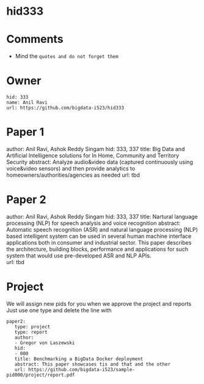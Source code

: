 # hid333
# Comments

* Mind the ```quotes and do not forget them```

# Owner
    hid: 333
    name: Anil Ravi
    url: https://github.com/bigdata-i523/hid333

# Paper 1

   author: Anil Ravi, Ashok Reddy Singam
   hid: 333, 337
   title: Big Data and Artificial Intelligence solutions for In Home, Community and Territory Security
   abstract: Analyze audio&video data (captured continuously using voice&video sensors) and then provide analytics to homeowners/authorities/agencies as needed
   url: tbd
 
# Paper 2

   author: Anil Ravi, Ashok Reddy Singam
   hid: 333, 337
   title: Nartural language processing (NLP) for speech analysis and voice recognition
   abstract: Automatic speech recognition (ASR) and natural language processing (NLP) based intelligent system can be used in several human machine interface applications both in consumer and industrial sector. This paper describes the architecture, building blocks, performance and applications for such system that would use pre-developed ASR and NLP APIs.   
   url: tbd   

# Project 

We will assign new pids for you when we approve the project and reports   
Just use one type and delete the line with 

```
paper2:
   type: project
   type: report
   author: 
   - Gregor von Laszewski
   hid:
   - 000
   title: Benchmarking a BigData Docker deployment
   abstract: This paper showcases tis and that and the other 
   url: https://github.com/bigdata-i523/sample-pid000/project/report.pdf
```
   
